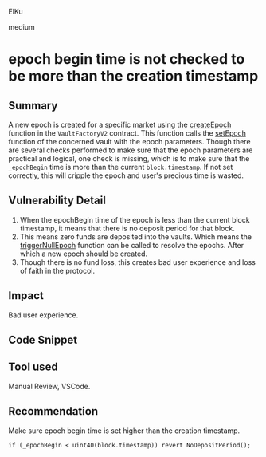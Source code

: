 ElKu

medium

# epoch begin time is not checked to be more than the creation timestamp

## Summary

A new epoch is created for a specific market using the [createEpoch](https://github.com/sherlock-audit/2023-03-Y2K/blob/main/Earthquake/src/v2/VaultFactoryV2.sol#L137) function in the `VaultFactoryV2` contract. This function calls the [setEpoch](https://github.com/sherlock-audit/2023-03-Y2K/blob/main/Earthquake/src/v2/VaultV2.sol#L222) function of the concerned vault with the epoch parameters. Though there are several checks performed to make sure that the epoch parameters are practical and logical, one check is missing, which is to make sure that the `_epochBegin` time is more than the current `block.timestamp`. If not set correctly, this will cripple the epoch and user's precious time is wasted. 

## Vulnerability Detail

1. When the epochBegin time of the epoch is less than the current block timestamp, it means that there is no deposit period for that block. 
2. This means zero funds are deposited into the vaults. Which means the [triggerNullEpoch](https://github.com/sherlock-audit/2023-03-Y2K/blob/main/Earthquake/src/v2/Controllers/ControllerPeggedAssetV2.sol#L208) function can be called to resolve the epochs. After which a new epoch should be created. 
3. Though there is no fund loss, this creates bad user experience and loss of faith in the protocol.

## Impact
 
 Bad user experience. 

## Code Snippet


## Tool used

Manual Review, VSCode.

## Recommendation

Make sure epoch begin time is set higher than the creation timestamp.

```solidity
if (_epochBegin < uint40(block.timestamp)) revert NoDepositPeriod();
```
